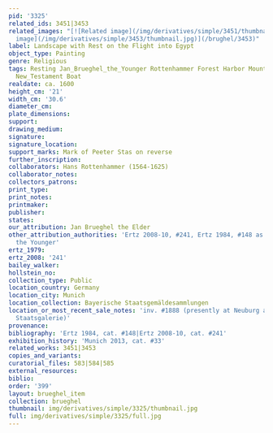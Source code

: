 ```yaml
---
pid: '3325'
related_ids: 3451|3453
related_images: "[![Related image](/img/derivatives/simple/3451/thumbnail.jpg)](/brughel/3451)|[![Related
  image](/img/derivatives/simple/3453/thumbnail.jpg)](/brughel/3453)"
label: Landscape with Rest on the Flight into Egypt
object_type: Painting
genre: Religious
tags: Resting Jan_Brueghel_the_Younger Rottenhammer Forest Harbor Mountain River Holy_family
  New_Testament Boat
realdate: ca. 1600
height_cm: '21'
width_cm: '30.6'
diameter_cm: 
plate_dimensions: 
support: 
drawing_medium: 
signature: 
signature_location: 
support_marks: Mark of Peeter Stas on reverse
further_inscription: 
collaborators: Hans Rottenhammer (1564-1625)
collaborator_notes: 
collectors_patrons: 
print_type: 
print_notes: 
printmaker: 
publisher: 
states: 
our_attribution: Jan Brueghel the Elder
other_attribution_authorities: 'Ertz 2008-10, #241, Ertz 1984, #148 as Jan Brueghel
  the Younger'
ertz_1979: 
ertz_2008: '241'
bailey_walker: 
hollstein_no: 
collection_type: Public
location_country: Germany
location_city: Munich
location_collection: Bayerische Staatsgemäldesammlungen
location_or_most_recent_sale_notes: 'inv. #1888 (presently at Neuburg an der Donau,
  Staatsgalerie)'
provenance: 
bibliography: 'Ertz 1984, cat. #148|Ertz 2008-10, cat. #241'
exhibition_history: 'Munich 2013, cat. #33'
related_works: 3451|3453
copies_and_variants: 
curatorial_files: 583|584|585
external_resources: 
biblio: 
order: '399'
layout: brueghel_item
collection: brueghel
thumbnail: img/derivatives/simple/3325/thumbnail.jpg
full: img/derivatives/simple/3325/full.jpg
---
```

